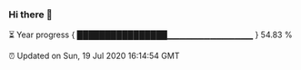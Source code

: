 ### Hi there 👋

⏳ Year progress { ████████████████▁▁▁▁▁▁▁▁▁▁▁▁▁▁ } 54.83 %

⏰ Updated on Sun, 19 Jul 2020 16:14:54 GMT 
